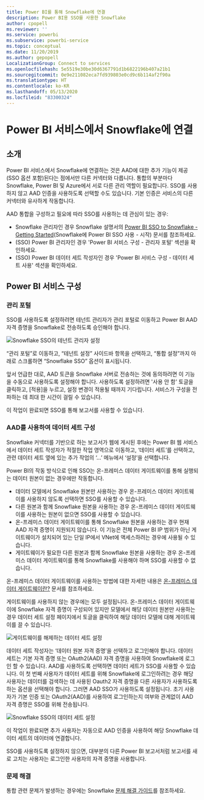 ```yaml
---
title: Power BI를 통해 Snowflake에 연결
description: Power BI용 SSO를 사용한 Snowflake
author: cpopell
ms.reviewer: ''
ms.service: powerbi
ms.subservice: powerbi-service
ms.topic: conceptual
ms.date: 11/20/2019
ms.author: gepopell
LocalizationGroup: Connect to services
ms.openlocfilehash: 5e5519e30be30d6367791d1b6822196b407a21b1
ms.sourcegitcommit: 0e9e211082eca7fd939803e0cd9c6b114af2f90a
ms.translationtype: HT
ms.contentlocale: ko-KR
ms.lasthandoff: 05/13/2020
ms.locfileid: "83300324"
---
```

#  <a name="connecting-to-snowflake-in-power-bi-service"></a>Power BI 서비스에서 Snowflake에 연결

## <a name="introduction"></a>소개

Power BI 서비스에서 Snowflake에 연결하는 것은 AAD에 대한 추가 기능이 제공(SSO 옵션 포함)된다는 점에서만 다른 커넥터와 다릅니다. 통합의 부분마다 Snowflake, Power BI 및 Azure에서 서로 다른 관리 역할이 필요합니다. SSO를 사용하지 않고 AAD 인증을 사용하도록 선택할 수도 있습니다. 기본 인증은 서비스의 다른 커넥터와 유사하게 작동합니다.

AAD 통합을 구성하고 필요에 따라 SSO를 사용하는 데 관심이 있는 경우:
* Snowflake 관리자인 경우 Snowflake 설명서의 [Power BI SSO to Snowflake - Getting Started](https://docs.snowflake.net/manuals/LIMITEDACCESS/oauth-powerbi.html)(Snowflake에 Power BI SSO 사용 - 시작) 문서를 참조하세요.
* (SSO) Power BI 관리자인 경우 'Power BI 서비스 구성 - 관리자 포털' 섹션을 확인하세요.
* (SSO) Power BI 데이터 세트 작성자인 경우 'Power BI 서비스 구성 - 데이터 세트 사용' 섹션을 확인하세요.

## <a name="power-bi-service-configuration"></a>Power BI 서비스 구성

### <a name="admin-portal"></a>관리 포털

SSO를 사용하도록 설정하려면 테넌트 관리자가 관리 포털로 이동하고 Power BI AAD 자격 증명을 Snowflake로 전송하도록 승인해야 합니다.

![Snowflake SSO의 테넌트 관리자 설정](media/service-connect-snowflake/snowflakessotenant.png)

“관리 포털”로 이동하고, “테넌트 설정” 사이드바 항목을 선택하고, “통합 설정”까지 아래로 스크롤하면 “Snowflake SSO” 옵션이 표시됩니다.

앞서 언급한 대로, AAD 토큰을 Snowflake 서버로 전송하는 것에 동의하려면 이 기능을 수동으로 사용하도록 설정해야 합니다. 사용하도록 설정하려면 '사용 안 함' 토글을 클릭하고, [적용]을 누르고, 설정 변경이 적용될 때까지 기다립니다. 서비스가 구성을 전파하는 데 최대 한 시간이 걸릴 수 있습니다.

이 작업이 완료되면 SSO를 통해 보고서를 사용할 수 있습니다.

### <a name="configuring-a-dataset-with-aad"></a>AAD를 사용하여 데이터 세트 구성

Snowflake 커넥터를 기반으로 하는 보고서가 웹에 게시된 후에는 Power BI 웹 서비스에서 데이터 세트 작성자가 적절한 작업 영역으로 이동하고, ‘데이터 세트’를 선택하고, 관련 데이터 세트 옆에 있는 추가 작업의 ‘...’ 메뉴에서 ‘설정’을 선택합니다.

Power BI의 작동 방식으로 인해 SSO는 온-프레미스 데이터 게이트웨이를 통해 실행되는 데이터 원본이 없는 경우에만 작동합니다.

* 데이터 모델에서 Snowflake 원본만 사용하는 경우 온-프레미스 데이터 게이트웨이를 사용하지 않도록 선택하면 SSO를 사용할 수 있습니다.
* 다른 원본과 함께 Snowflake 원본을 사용하는 경우 온-프레미스 데이터 게이트웨이를 사용하는 원본이 없으면 SSO를 사용할 수 있습니다.
* 온-프레미스 데이터 게이트웨이를 통해 Snowflake 원본을 사용하는 경우 현재 AAD 자격 증명이 지원되지 않습니다. 이 기능은 전체 Power BI IP 범위가 아닌 게이트웨이가 설치되어 있는 단일 IP에서 VNet에 액세스하려는 경우에 사용될 수 있습니다.
* 게이트웨이가 필요한 다른 원본과 함께 Snowflake 원본을 사용하는 경우 온-프레미스 데이터 게이트웨이를 통해 Snowflake를 사용해야 하며 SSO를 사용할 수 없습니다.

온-프레미스 데이터 게이트웨이를 사용하는 방법에 대한 자세한 내용은 [온-프레미스 데이터 게이트웨이란?](https://docs.microsoft.com/power-bi/service-gateway-onprem) 문서를 참조하세요.

게이트웨이를 사용하지 않는 경우에는 모두 설정됩니다. 온-프레미스 데이터 게이트웨이에 Snowflake 자격 증명이 구성되어 있지만 모델에서 해당 데이터 원본만 사용하는 경우 데이터 세트 설정 페이지에서 토글을 클릭하여 해당 데이터 모델에 대해 게이트웨이를 끌 수 있습니다.

![게이트웨이를 해제하는 데이터 세트 설정](media/service-connect-snowflake/snowflake_gateway_toggle_off.png)

데이터 세트 작성자는 ‘데이터 원본 자격 증명’을 선택하고 로그인해야 합니다. 데이터 세트는 기본 자격 증명 또는 OAuth2(AAD) 자격 증명을 사용하여 Snowflake에 로그인 할 수 있습니다. AAD를 사용하도록 선택하면 데이터 세트가 SSO를 사용할 수 있습니다. 이 첫 번째 사용자가 데이터 세트를 위해 Snowflake에 로그인하려는 경우 해당 사용자는 데이터를 검색하는 데 사용된 Oauth2 자격 증명을 다른 사용자가 사용하도록 하는 옵션을 선택해야 합니다. 그러면 AAD SSO가 사용하도록 설정됩니다. 초기 사용자가 기본 인증 또는 OAuth2(AAD)를 사용하여 로그인하는지 여부와 관계없이 AAD 자격 증명은 SSO를 위해 전송됩니다. 

![Snowflake SSO의 데이터 세트 설정](media/service-connect-snowflake/snowflakessocredui.png)

이 작업이 완료되면 추가 사용자는 자동으로 AAD 인증을 사용하여 해당 Snowflake 데이터 세트의 데이터에 연결합니다.

SSO를 사용하도록 설정하지 않으면, 대부분의 다른 Power BI 보고서처럼 보고서를 새로 고치는 사용자는 로그인한 사용자의 자격 증명을 사용합니다.

### <a name="troubleshooting"></a>문제 해결

통합 관련 문제가 발생하는 경우에는 Snowflake [문제 해결 가이드](https://docs.snowflake.net/manuals/LIMITEDACCESS/oauth-powerbi.html#troubleshooting)를 참조하세요.

